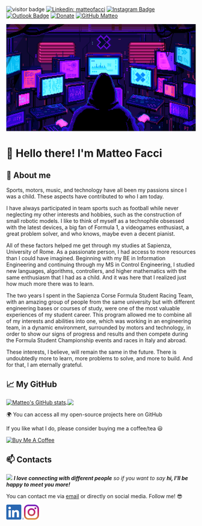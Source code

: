 ![visitor badge](https://visitor-badge.glitch.me/badge?page_id=matteofacci.visitor-badge)
[![Linkedin: matteofacci](https://img.shields.io/badge/-matteofacci-blue?style=flat-square&logo=Linkedin&logoColor=white&link=https://www.linkedin.com/in/matteofacci/)](https://www.linkedin.com/in/matteofacci/)
[![Instagram Badge](https://img.shields.io/badge/-matteofacci-e4405f?style=flat-square&logo=Instagram&logoColor=white&link=https://www.instagram.com/faccimatteo/)](https://www.instagram.com/faccimatteo/)
[![Outlook Badge](https://img.shields.io/badge/-matteo.facci@outlook.it-blue?style=flat-square&logo=Outlook&logoColor=white&link=mailto:matteo.facci@outlook.it?subject=[GitHub])](mailto:matteo.facci@outlook.it?subject=[GitHub])
[![Donate](https://img.shields.io/badge/Donate-PayPal-blue.svg)](https://paypal.me/faccimatteo?country.x=IT&locale.x=it_IT)
[![GitHub Matteo](https://img.shields.io/github/followers/matteofacci?label=follow&style=social)](https://github.com/matteofacci)


![](coding.gif)

# 👋 Hello there! I'm Matteo Facci

## :open_book: About me

Sports, motors, music, and technology have all been my passions since I was a child. These aspects have contributed to who I am today. 

I have always participated in team sports such as football while never neglecting my other interests and hobbies, such as the construction of small robotic models. 
I like to think of myself as a technophile obsessed with the latest devices, a big fan of Formula 1, a videogames enthusiast, a great problem solver, and who knows, maybe even a decent pianist.

All of these factors helped me get through my studies at Sapienza, University of Rome. As a passionate person, I had access to more resources than I could have imagined. Beginning with my BE in Information Engineering and continuing through my MS in Control Engineering, I studied new languages, algorithms, controllers, and higher mathematics with the same enthusiasm that I had as a child. And it was here that I realized just how much more there was to learn.

The two years I spent in the Sapienza Corse Formula Student Racing Team, with an amazing group of people from the same university but with different engineering bases or courses of study, were one of the most valuable experiences of my student career. This program allowed me to combine all of my interests and abilities into one, which was working in an engineering team, in a dynamic environment, surrounded by motors and technology, in order to show our signs of progress and results and then compete during the Formula Student Championship events and races in Italy and abroad.

These interests, I believe, will remain the same in the future. 
There is undoubtedly more to learn, more problems to solve, and more to build. 
And for that, I am eternally grateful.

## :chart_with_upwards_trend: My GitHub

<a href="https://github.com/anuraghazra/github-readme-stats">
  <img align="center" src="https://github-readme-stats.vercel.app/api?username=matteofacci&theme=github_dark&show_icons=true&count_private=true&include_all_commits=true&hide_title=true" alt="Matteo's GitHub stats" />
</a>
<a href="https://github.com/anuraghazra/github-readme-stats">
  <img align="center" src="https://github-readme-stats.vercel.app/api/top-langs/?username=matteofacci&layout=compact&theme=github_dark&langs_count=6" />
</a>



:earth_africa: You can access all my open-source projects here on GitHub
  
  If you like what I do, please consider buying me a coffee/tea :smiley:

<a href="https://paypal.me/faccimatteo?country.x=IT&locale.x=it_IT" target="_blank"><img src="https://cdn.buymeacoffee.com/buttons/v2/default-red.png" alt="Buy Me A Coffee" width="150" ></a>

## 📫 Contacts 

<img src="https://media.giphy.com/media/LnQjpWaON8nhr21vNW/giphy.gif" width="60"> <em><b>I love connecting with different people</b> so if you want to say <b>hi, I'll be happy to meet you more!</b> </em>

You can contact me via [email](mailto:matteo.facci@outlook.it?subject=[GitHub]) or directly on social media. Follow me! :sunglasses:



[<img src="https://raw.githubusercontent.com/matteofacci/matteofacci/master/socials/linkedin.png" height="40em" align="left" alt="Follow matteofacci on LinkedIn" title="Follow matteofacci on LinkedIn"/>](https://www.linkedin.com/in/matteofacci/)

[<img src="https://raw.githubusercontent.com/matteofacci/matteofacci/master/socials/instagram.svg" height="40em" align="center" alt="Follow matteofacci on Instagram" title="Follow matteofacci on Instagram"/>](https://www.instagram.com/faccimatteo/)
